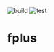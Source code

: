 ![build](https://github.com/sushpa/fplus/workflows/build/badge.svg?branch=master)
![test](https://github.com/sushpa/fplus/workflows/test/badge.svg?branch=master)

# fplus

